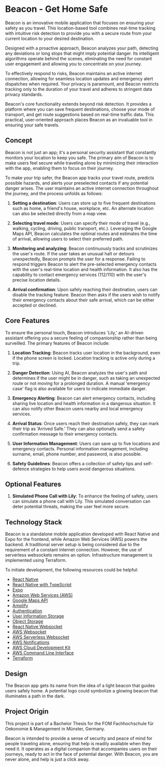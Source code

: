 # Beacon - Get Home Safe

Beacon is an innovative mobile application that focuses on ensuring your safety as you travel. This location-based tool combines real-time tracking with intuitive risk detection to provide you with a secure route from your current location to your desired destination.

Designed with a proactive approach, Beacon analyzes your path, detecting any deviations or long stops that might imply potential danger. Its intelligent algorithms operate behind the scenes, eliminating the need for constant user engagement and allowing you to concentrate on your journey.

To effectively respond to risks, Beacon maintains an active internet connection, allowing for seamless location updates and emergency alert dispatches when required. Your privacy is paramount, and Beacon restricts tracking only to the duration of your travel and adheres to stringent data privacy standards.

Beacon's core functionality extends beyond risk detection. It provides a platform where you can save frequent destinations, choose your mode of transport, and get route suggestions based on real-time traffic data. This practical, user-oriented approach places Beacon as an invaluable tool in ensuring your safe travels.

## Concept
Beacon is not just an app; it's a personal security assistant that constantly monitors your location to keep you safe. The primary aim of Beacon is to make users feel secure while traveling alone by minimizing their interaction with the app, enabling them to focus on their journey.

To make your trip safer, the Beacon app tracks your travel route, predicts possible hazards, and alerts your preselected contacts if any potential danger arises. The user maintains an active internet connection throughout the journey, and the process unfolds as follows:

1. **Setting a destination**: Users can store up to five frequent destinations such as home, a friend's house, workplace, etc. An alternate location can also be selected directly from a map view.

2. **Selecting travel mode**: Users can specify their mode of travel (e.g., walking, cycling, driving, public transport, etc.). Leveraging the Google Maps API, Beacon calculates the optimal routes and estimates the time of arrival, allowing users to select their preferred path.

3. **Monitoring and analyzing**: Beacon continuously tracks and scrutinizes the user's route. If the user takes an unusual halt or detours unexpectedly, Beacon prompts the user for a response. Failing to respond triggers Beacon to alert the pre-selected emergency contacts with the user's real-time location and health information. It also has the capability to contact emergency services (112/110) with the user's precise location details.

4. **Arrival confirmation**: Upon safely reaching their destination, users can disable the tracking feature. Beacon then asks if the users wish to notify their emergency contacts about their safe arrival, which can be either accepted or declined.

## Core Features

To ensure the personal touch, Beacon introduces 'Lily,' an AI-driven assistant offering you a secure feeling of companionship rather than being surveilled. The primary features of Beacon include:

1. **Location Tracking**: Beacon tracks user location in the background, even if the phone screen is locked. Location tracking is active only during a trip.

2. **Danger Detection**: Using AI, Beacon analyzes the user's path and determines if the user might be in danger, such as taking an unexpected route or not moving for a prolonged duration. A manual 'emergency case' flag is also available for users to indicate immediate danger.

3. **Emergency Alerting**: Beacon can alert emergency contacts, including sharing live location and health information in a dangerous situation. It can also notify other Beacon users nearby and local emergency services.

4. **Arrival Status**: Once users reach their destination safely, they can mark their trip as 'Arrived Safe.' They can also optionally send a safety confirmation message to their emergency contacts.

5. **User Information Management**: Users can save up to five locations and emergency contacts. Personal information management, including surname, email, phone number, and password, is also possible.

6. **Safety Guidelines**: Beacon offers a collection of safety tips and self-defence strategies to help users avoid dangerous situations.

## Optional Features
1. **Simulated Phone Call with Lily**: To enhance the feeling of safety, users can simulate a phone call with Lily. This simulated conversation can deter potential threats, making the user feel more secure.

## Technology Stack
Beacon is a standalone mobile application developed with React Native and Expo for the frontend, while Amazon Web Services (AWS) powers the backend. A traditional server setup is being considered due to the requirement of a constant internet connection. However, the use of serverless websockets remains an option. Infrastructure management is implemented using Terraform.

To initiate development, the following resources could be helpful:

- [React Native](https://reactnative.dev/)
- [React Native with TypeScript](https://reactnative.dev/docs/typescript)
- [Expo](https://expo.io/)
- [Amazon Web Services (AWS)](https://aws.amazon.com/)
- [Google Maps API](https://developers.google.com/maps)
- [Amplify](https://aws.amazon.com/amplify/)
- [Authentication](https://docs.aws.amazon.com/amplify/latest/userguide/authentication.html)
- [User Information Storage](https://aws.amazon.com/dynamodb/)
- [Object Storage](https://aws.amazon.com/s3/)
- [React Native Websocket](https://www.npmjs.com/package/react-native-websocket)
- [AWS Websocket](https://aws.amazon.com/api-gateway/)
- [AWS Serverless Websocket](https://www.serverless.com/aws-lambda/)
- [AWS Notifications](https://aws.amazon.com/sns/)
- [AWS Cloud Development Kit](https://aws.amazon.com/cdk/)
- [AWS Command Line Interface](https://aws.amazon.com/cli/)
- [Terraform](https://www.terraform.io/)

## Design
The Beacon app gets its name from the idea of a light beacon that guides users safely home. A potential logo could symbolize a glowing beacon that illuminates a path in the dark.

## Project Origin
This project is part of a Bachelor Thesis for the FOM Fachhochschule für Oekonomie & Management in Münster, Germany.

Beacon is intended to provide a sense of security and peace of mind for people traveling alone, ensuring that help is readily available when they need it. It operates as a digital companion that accompanies users on their journeys, ready to act in the face of potential danger. With Beacon, you are never alone, and help is just a click away.

